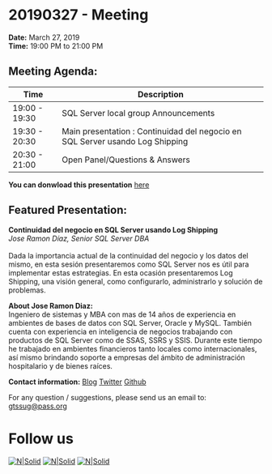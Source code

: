 # 20190327 - Meeting

**Date:** March 27, 2019\
**Time:** 19:00 PM to 21:00 PM 

## Meeting Agenda:
Time | Description
--- | ---
19:00 - 19:30 | SQL Server local group Announcements
19:30 - 20:30 | Main presentation : Continuidad del negocio en SQL Server usando Log Shipping
20:30 - 21:00 | Open Panel/Questions & Answers

**You can donwload this presentation** [here]

## Featured Presentation:
**Continuidad del negocio en SQL Server usando Log Shipping**\
_Jose Ramon Díaz, Senior SQL Server DBA_\
\
Dada la importancia actual de la continuidad del negocio y los datos del mismo, en esta sesión presentaremos como SQL Server nos es útil para implementar estas estrategias. 
En esta ocasión presentaremos Log Shipping, una visión general, como configurarlo, administrarlo y solución de problemas.

**About Jose Ramon Diaz:**\
 Ingeniero de sistemas y MBA con mas de 14 años de experiencia en ambientes de bases de datos con SQL Server, Oracle y MySQL. También cuenta con experiencia en inteligencia de negocios trabajando con productos de SQL Server como de SSAS, SSRS y SSIS. Durante este tiempo he trabajado en ambientes financieros tanto locales como internacionales, así mismo brindando soporte a empresas del ámbito de administración hospitalario y de bienes raíces.


**Contact information:**
[Blog]
[Twitter]
[Github]

For any question / suggestions, please send us an email to:
gtssug@pass.org

# Follow us
[![N|Solid](http://dbamastery.com/wp-content/uploads/2018/08/if_browser_1055104.png)](http://gtssug.pass.org/) [![N|Solid](http://dbamastery.com/wp-content/uploads/2018/08/if_twitter_circle_color_107170.png)](https://twitter.com/gtssug) [![N|Solid](http://dbamastery.com/wp-content/uploads/2018/08/if_github_circle_black_107161.png)](https://github.com/GTSSUG)

[Blog]: <http://www.sqlguatemala.com/>
[Twitter]: <https://twitter.com/EduardoDBA>
[Github]: <https://github.com/Epivaral>
[here]: <https://git.io/fhAIY>
